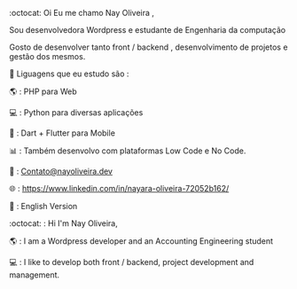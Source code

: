 :octocat: Oi Eu me chamo Nay Oliveira ,<p/>
Sou desenvolvedora Wordpress e estudante de Engenharia da computação<p/> 
Gosto de desenvolver tanto front / backend , desenvolvimento de projetos e gestão dos mesmos.<p/>

:book: Liguagens que eu estudo são :<p/>
:earth_americas: : PHP para Web <p/> 
:computer: : Python para diversas aplicações <p/>
:iphone: :   Dart + Flutter para Mobile <p/>
:bar_chart: : Também desenvolvo com plataformas Low Code e No Code.<p/>
:email: : Contato@nayoliveira.dev<p/>
:globe_with_meridians: : https://www.linkedin.com/in/nayara-oliveira-72052b162/<p/>
                
:pencil: : English Version<p/> 
:octocat: : Hi I'm Nay Oliveira, <p/>
:earth_americas: : I am a Wordpress developer and an Accounting Engineering student <p />
:computer: : I like to develop both front / backend, project development and management. <P />

